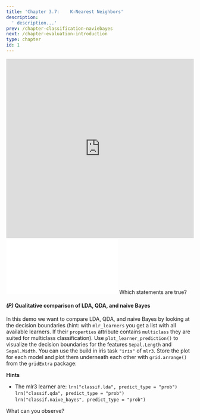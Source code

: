 ```yaml
---
title: 'Chapter 3.7: 	K-Nearest Neighbors'
description:
  ' description...'
prev: /chapter-classification-naviebayes
next: /chapter-evaluation-introduction
type: chapter
id: 1
---
```


<exercise id="1" title="Video Lecture">

<iframe width="100%" height="480" src="https://www.youtube.com/embed/WkECa1jRTmw" frameborder="0" allow="accelerometer; autoplay; encrypted-media; gyroscope; picture-in-picture" allowfullscreen></iframe>

</exercise>

<exercise id="2" title="Slides">

<object data="pdfs/3/slides-classification-knn.pdf" type="application/pdf" style="width:100%;height:480px">
    <embed src="pdfs/3/slides-classification-knn.pdf" type="application/pdf" />
</object>

</exercise>


<exercise id="3" title="Quiz">
Which statements are true?
<choice>
<opt text="In LDA, each class density is modeled as a multivariate Gaussian with unequal covariance.">
</opt>
<opt text="LDA is a linear classifier" correct="true">
</opt>
<opt text="LDA follows a generative approach" correct="true">
</opt>
<opt text="In QDA, each class density is modeled as a multivariate Gaussian with equal covariance">
</opt>
<opt text="QDA follows a generative approach" correct="true">
</opt>
<opt text="QDA requires estimation of more parameters than LDA" correct="true">
</opt>
<opt text="Naive Bayes assumes that the features are independent within each outcome class `y`." correct="true">
</opt>
<opt text="Naive Bayes follows a generative approach" correct="true">
</opt>
<opt text="k-NN can be used in regression and classification" correct="true">
</opt>
<opt text="k-NN is a probabilistic classifier" correct="true">
</opt>
</choice>
</exercise>


<exercise id="4" title="Coding">

#### *(P)* Qualitative comparison of LDA, QDA, and naive Bayes

In this demo we want to compare LDA, QDA, and naive Bayes by looking at the decision boundaries (hint: with `mlr_learners` you get a list with all available learners. If their `properties` attribute contains `multiclass` they are suited for multiclass classification). Use `plot_learner_prediction()` to visualize the decision boundaries for the features `Sepal.Length` and `Sepal.Width`. You can use the build in iris task `"iris"` of `mlr3`. Store the plot for each model and plot them underneath each other with `grid.arrange()` from the `gridExtra` package:


<codeblock id="03_07">

**Hints**

- The mlr3 learner are:
`lrn("classif.lda", predict_type = "prob")`
`lrn("classif.qda", predict_type = "prob")`
`lrn("classif.naive_bayes", predict_type = "prob")`

</codeblock>
</exercise>


<exercise id="5" title="Quiz">
What can you observe?
<choice>
<opt text="The decision boundaries of all classifiers looks equal.">
</opt>
<opt text="The naive Bayes classifier has linear decision boundaries due to the simple construction.">
</opt>
<opt text="LDA is the only classifier with linear decision boundaries." correct="true">
</opt>
<opt text="QDA has non-linear decision boundaries due to the different covariances in each class." correct="true">
</opt>
</choice>
</exercise>